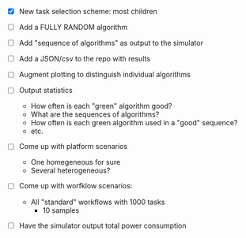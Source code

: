 
  - [X] New task selection scheme: most children
  - [ ] Add a FULLY RANDOM algorithm
  - [ ] Add "sequence of algorithms" as output to the simulator
  - [ ] Add a JSON/csv to the repo with results
  - [ ] Augment plotting to distinguish individual algorithms
  - [ ] Output statistics
    - How often is each "green" algorithm good?
    - What are the sequences of algorithms? 
    - How often is each green algorithm used in a "good" sequence?
    - etc.
  - [ ] Come up with platform scenarios
     - One homegeneous for sure
     - Several heterogeneous?
  - [ ] Come up with worfklow scenarios: 
     - All "standard" workflows with 1000 tasks
        - 10 samples

  - [ ] Have the simulator output total power consumption
